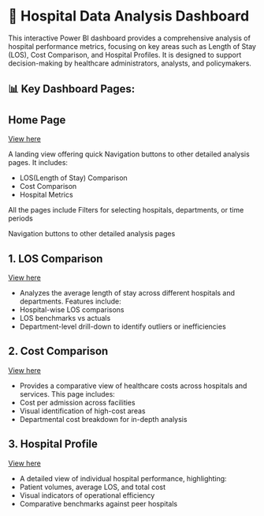 # 🏥 Hospital Data Analysis Dashboard
This interactive Power BI dashboard provides a comprehensive analysis of hospital performance metrics, focusing on key areas such as Length of Stay (LOS), Cost Comparison, and Hospital Profiles. It is designed to support decision-making by healthcare administrators, analysts, and policymakers.

## 📊 Key Dashboard Pages:
## Home Page
[View here](https://github.com/Sanskruti1702/Data-Visualization-Projects/blob/main/HealthStat-DB/Home%20Page.png)

A landing view offering quick Navigation buttons to other detailed analysis pages. It includes:
- LOS(Length of Stay) Comparison
- Cost Comparison
- Hospital Metrics

All the pages include Filters for selecting hospitals, departments, or time periods

Navigation buttons to other detailed analysis pages

## 1. LOS Comparison 
[View here](https://github.com/Sanskruti1702/Data-Visualization-Projects/blob/main/HealthStat-DB/LOS%20Comparison.png)

- Analyzes the average length of stay across different hospitals and departments. Features include:
- Hospital-wise LOS comparisons
- LOS benchmarks vs actuals
- Department-level drill-down to identify outliers or inefficiencies

## 2. Cost Comparison
[View here](https://github.com/Sanskruti1702/Data-Visualization-Projects/blob/main/HealthStat-DB/Cost%20Comparison.png)

- Provides a comparative view of healthcare costs across hospitals and services. This page includes:
- Cost per admission across facilities
- Visual identification of high-cost areas
- Departmental cost breakdown for in-depth analysis

## 3. Hospital Profile
[View here](https://github.com/Sanskruti1702/Data-Visualization-Projects/blob/main/HealthStat-DB/Hospital%20profile.png)

- A detailed view of individual hospital performance, highlighting:
- Patient volumes, average LOS, and total cost
- Visual indicators of operational efficiency
- Comparative benchmarks against peer hospitals
